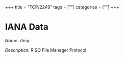 +++
title = "TCP/2249"
tags = [""]
categories = [""]
+++

# IANA Data

_Name:_ rfmp

_Description:_ RISO File Manager Protocol


